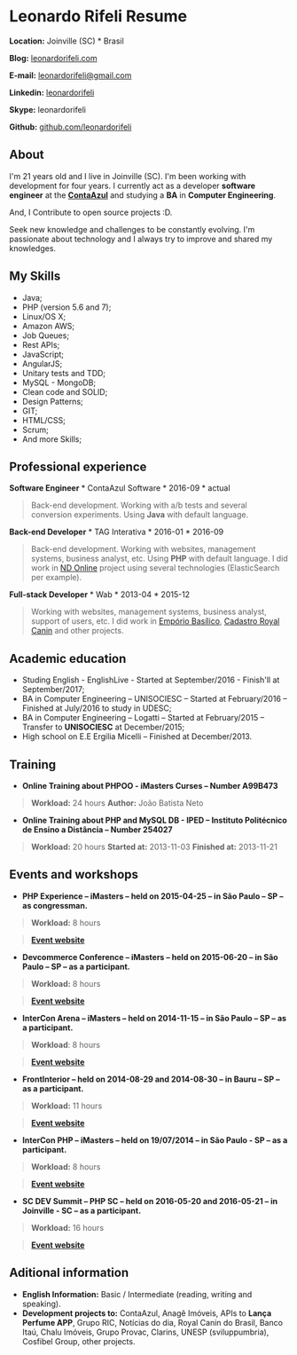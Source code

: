 # Leonardo Rifeli Resume

**Location:** Joinville (SC) * Brasil

**Blog:** [leonardorifeli.com](https://leonardorifeli.com)

**E-mail:** [leonardorifeli@gmail.com](mailto:leonardorifeli@gmail.com)

**Linkedin:** [leonardorifeli](http://linkedin.com/in/leonardorifeli)

**Skype:** leonardorifeli

**Github:** [github.com/leonardorifeli](https://github.com/leonardorifeli)

## About

I'm 21 years old and I live in Joinville (SC). I'm been working with development for four years. I currently act as a developer **software engineer** at the **[ContaAzul](http://contaazul.com)** and studying a **BA** in **Computer Engineering**.

And, I Contribute to open source projects :D.

Seek new knowledge and challenges to be constantly evolving. I'm passionate about technology and I always try to improve and shared my knowledges.

## My Skills

* Java;
* PHP (version 5.6 and 7);
* Linux/OS X;
* Amazon AWS;
* Job Queues;
* Rest APIs;
* JavaScript;
* AngularJS;
* Unitary tests and TDD;
* MySQL - MongoDB;
* Clean code and SOLID;
* Design Patterns;
* GIT;
* HTML/CSS;
* Scrum;
* And more Skills;

## Professional experience

**Software Engineer** * ContaAzul Software * 2016-09 * actual
> Back-end development. Working with a/b tests and several conversion experiments. Using **Java** with default language.

**Back-end Developer** * TAG Interativa * 2016-01 * 2016-09
> Back-end development. Working with websites, management systems, business analyst, etc. Using **PHP** with default language. I did work in [ND Online](ndonline.com.br) project using several technologies (ElasticSearch per example).

**Full-stack Developer** * Wab * 2013-04 * 2015-12

> Working with websites, management systems, business analyst, support of users, etc. I did work in [Empório Basílico](https://www.emporiobasilico.com.br/), [Cadastro Royal Canin](http://cadastro.royalcanin.com.br/) and other projects.

## Academic education

* Studing English - EnglishLive - Started at September/2016 - Finish'll at September/2017;
* BA in Computer Engineering – UNISOCIESC – Started at February/2016 – Finished at July/2016 to study in UDESC;
* BA in Computer Engineering – Logatti – Started at February/2015 – Transfer to **UNISOCIESC** at December/2015;
* High school on E.E Ergilia Micelli – Finished at December/2013.

## Training

* **Online Training about PHPOO - iMasters Curses – Number A99B473**
> **Workload:** 24 hours
> **Author:** João Batista Neto

* **Online Training about PHP and MySQL DB - IPED – Instituto Politécnico de Ensino a Distância – Number 254027**
> **Workload:** 20 hours
> **Started at:** 2013-11-03
> **Finished at:** 2013-11-21

## Events and workshops

* **PHP Experience – iMasters – held on 2015-04-25 – in São Paulo – SP – as congressman.**
> **Workload:** 8 hours

> **[Event website](http://phpexperience.imasters.com.br/)**

* **Devcommerce Conference – iMasters – held on 2015-06-20 – in São Paulo – SP – as a participant.**
> **Workload:** 8 hours

> **[Event website](http://devcommerce.imasters.com.br/)**

* **InterCon Arena – iMasters – held on 2014-11-15 – in São Paulo – SP – as a participant.**
> **Workload**: 8 hours

> **[Event website](http://intercon.imasters.com.br/)**

* **FrontInterior – held on 2014-08-29 and 2014-08-30 – in Bauru – SP – as a participant.**
> **Workload:** 11 hours

> **[Event website](https://www.facebook.com/Frontinterior)**

* **InterCon PHP – iMasters – held on 19/07/2014 – in São Paulo - SP – as a participant.**
> **Workload:** 8 hours

> **[Event website](http://interconphp.imasters.com.br/)**

* **SC DEV Summit – PHP SC – held on 2016-05-20 and 2016-05-21 – in Joinville - SC – as a participant.**
> **Workload:** 16 hours

> **[Event website](http://scdevsummit.com.br/)**

## Aditional information

* **English Information:** Basic / Intermediate (reading, writing and speaking).
* **Development projects to:** ContaAzul, Anagê Imóveis, APIs to **Lança Perfume APP**, Grupo RIC, Notícias do dia, Royal Canin do Brasil, Banco Itaú, Chalu Imóveis, Grupo Provac, Clarins, UNESP (sviluppumbria), Cosfibel Group, other projects.
